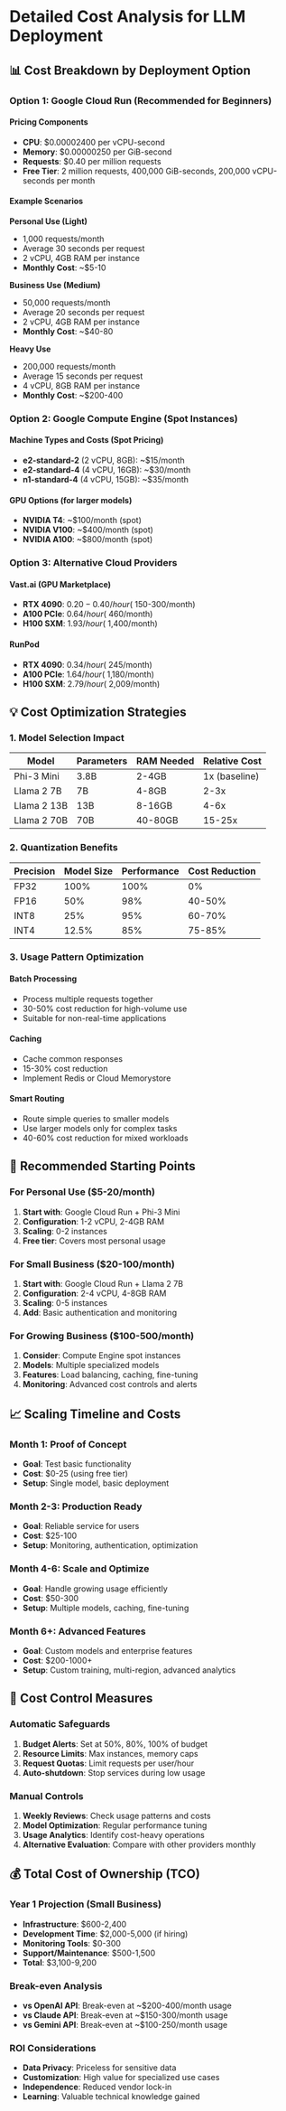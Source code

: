 # Detailed Cost Analysis for LLM Deployment

## 📊 Cost Breakdown by Deployment Option

### Option 1: Google Cloud Run (Recommended for Beginners)

#### Pricing Components
- **CPU**: $0.00002400 per vCPU-second
- **Memory**: $0.00000250 per GiB-second  
- **Requests**: $0.40 per million requests
- **Free Tier**: 2 million requests, 400,000 GiB-seconds, 200,000 vCPU-seconds per month

#### Example Scenarios

**Personal Use (Light)**
- 1,000 requests/month
- Average 30 seconds per request
- 2 vCPU, 4GB RAM per instance
- **Monthly Cost**: ~$5-10

**Business Use (Medium)**
- 50,000 requests/month
- Average 20 seconds per request
- 2 vCPU, 4GB RAM per instance
- **Monthly Cost**: ~$40-80

**Heavy Use**
- 200,000 requests/month
- Average 15 seconds per request
- 4 vCPU, 8GB RAM per instance
- **Monthly Cost**: ~$200-400

### Option 2: Google Compute Engine (Spot Instances)

#### Machine Types and Costs (Spot Pricing)
- **e2-standard-2** (2 vCPU, 8GB): ~$15/month
- **e2-standard-4** (4 vCPU, 16GB): ~$30/month
- **n1-standard-4** (4 vCPU, 15GB): ~$35/month

#### GPU Options (for larger models)
- **NVIDIA T4**: ~$100/month (spot)
- **NVIDIA V100**: ~$400/month (spot)
- **NVIDIA A100**: ~$800/month (spot)

### Option 3: Alternative Cloud Providers

#### Vast.ai (GPU Marketplace)
- **RTX 4090**: $0.20-0.40/hour (~$150-300/month)
- **A100 PCIe**: $0.64/hour (~$460/month)
- **H100 SXM**: $1.93/hour (~$1,400/month)

#### RunPod
- **RTX 4090**: $0.34/hour (~$245/month)
- **A100 PCIe**: $1.64/hour (~$1,180/month)
- **H100 SXM**: $2.79/hour (~$2,009/month)

## 💡 Cost Optimization Strategies

### 1. Model Selection Impact

| Model | Parameters | RAM Needed | Relative Cost |
|-------|------------|------------|---------------|
| Phi-3 Mini | 3.8B | 2-4GB | 1x (baseline) |
| Llama 2 7B | 7B | 4-8GB | 2-3x |
| Llama 2 13B | 13B | 8-16GB | 4-6x |
| Llama 2 70B | 70B | 40-80GB | 15-25x |

### 2. Quantization Benefits

| Precision | Model Size | Performance | Cost Reduction |
|-----------|------------|-------------|----------------|
| FP32 | 100% | 100% | 0% |
| FP16 | 50% | 98% | 40-50% |
| INT8 | 25% | 95% | 60-70% |
| INT4 | 12.5% | 85% | 75-85% |

### 3. Usage Pattern Optimization

#### Batch Processing
- Process multiple requests together
- 30-50% cost reduction for high-volume use
- Suitable for non-real-time applications

#### Caching
- Cache common responses
- 15-30% cost reduction
- Implement Redis or Cloud Memorystore

#### Smart Routing
- Route simple queries to smaller models
- Use larger models only for complex tasks
- 40-60% cost reduction for mixed workloads

## 🎯 Recommended Starting Points

### For Personal Use ($5-20/month)
1. **Start with**: Google Cloud Run + Phi-3 Mini
2. **Configuration**: 1-2 vCPU, 2-4GB RAM
3. **Scaling**: 0-2 instances
4. **Free tier**: Covers most personal usage

### For Small Business ($20-100/month)
1. **Start with**: Google Cloud Run + Llama 2 7B
2. **Configuration**: 2-4 vCPU, 4-8GB RAM
3. **Scaling**: 0-5 instances
4. **Add**: Basic authentication and monitoring

### For Growing Business ($100-500/month)
1. **Consider**: Compute Engine spot instances
2. **Models**: Multiple specialized models
3. **Features**: Load balancing, caching, fine-tuning
4. **Monitoring**: Advanced cost controls and alerts

## 📈 Scaling Timeline and Costs

### Month 1: Proof of Concept
- **Goal**: Test basic functionality
- **Cost**: $0-25 (using free tier)
- **Setup**: Single model, basic deployment

### Month 2-3: Production Ready
- **Goal**: Reliable service for users
- **Cost**: $25-100
- **Setup**: Monitoring, authentication, optimization

### Month 4-6: Scale and Optimize
- **Goal**: Handle growing usage efficiently
- **Cost**: $50-300
- **Setup**: Multiple models, caching, fine-tuning

### Month 6+: Advanced Features
- **Goal**: Custom models and enterprise features
- **Cost**: $200-1000+
- **Setup**: Custom training, multi-region, advanced analytics

## 🚨 Cost Control Measures

### Automatic Safeguards
1. **Budget Alerts**: Set at 50%, 80%, 100% of budget
2. **Resource Limits**: Max instances, memory caps
3. **Request Quotas**: Limit requests per user/hour
4. **Auto-shutdown**: Stop services during low usage

### Manual Controls
1. **Weekly Reviews**: Check usage patterns and costs
2. **Model Optimization**: Regular performance tuning
3. **Usage Analytics**: Identify cost-heavy operations
4. **Alternative Evaluation**: Compare with other providers monthly

## 💰 Total Cost of Ownership (TCO)

### Year 1 Projection (Small Business)
- **Infrastructure**: $600-2,400
- **Development Time**: $2,000-5,000 (if hiring)
- **Monitoring Tools**: $0-300
- **Support/Maintenance**: $500-1,500
- **Total**: $3,100-9,200

### Break-even Analysis
- **vs OpenAI API**: Break-even at ~$200-400/month usage
- **vs Claude API**: Break-even at ~$150-300/month usage
- **vs Gemini API**: Break-even at ~$100-250/month usage

### ROI Considerations
- **Data Privacy**: Priceless for sensitive data
- **Customization**: High value for specialized use cases
- **Independence**: Reduced vendor lock-in
- **Learning**: Valuable technical knowledge gained
